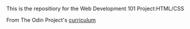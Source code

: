 This is the repositiory for the Web Development 101 Project:HTML/CSS

From The Odin Project's [curriculum](http://www.theodinproject.com/courses/web-development-101/lessons/html-css)
